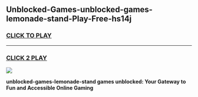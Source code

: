 
## Unblocked-Games-unblocked-games-lemonade-stand-Play-Free-hs14j
<h3>
<a href="https://premium76.site?title=unblocked-games-lemonade-stand&ref=15A">CLICK TO PLAY</a></h3>
<hr>

<h3>
<a href="https://premium76.site?title=unblocked-games-lemonade-stand&ref=15A">CLICK 2 PLAY</a>
  
</h3>

<a href="https://premium76.site?title=unblocked-games-lemonade-stand&ref=15A"><img src="https://clearcache.store/games.png"></a>


**unblocked-games-lemonade-stand games unblocked: Your Gateway to Fun and Accessible Online Gaming**
